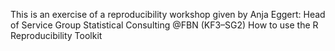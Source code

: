 This is an exercise of a reproducibility workshop given by Anja Eggert: Head of Service Group Statistical Consulting @FBN (KF3–SG2)
How to use the R Reproducibility Toolkit
